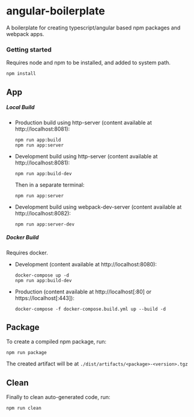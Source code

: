 # angular-boilerplate

A boilerplate for creating typescript/angular based npm packages and webpack apps.

### Getting started

Requires node and npm to be installed, and added to system path.

```
npm install
```

## App

##### Local Build

* Production build using http-server (content available at http://localhost:8081):
    
    ```
    npm run app:build
    npm run app:server
    ```

* Development build using http-server (content available at http://localhost:8081):

    ```
    npm run app:build-dev
    ```
    
    Then in a separate terminal:
    
    ```
    npm run app:server
    ```

* Development build using webpack-dev-server (content available at http://localhost:8082):

    ```
    npm run app:server-dev
    ```

##### Docker Build

Requires docker.

* Development (content available at http://localhost:8080):

    ```
    docker-compose up -d
    npm run app:build-dev
    ```

* Production (content available at http://localhost[:80] or https://localhost[:443]):

    ```
    docker-compose -f docker-compose.build.yml up --build -d
    ```

## Package

To create a compiled npm package, run:

```
npm run package
```

The created artifact will be at `./dist/artifacts/<package>-<version>.tgz`

## Clean

Finally to clean auto-generated code, run:

```
npm run clean
```
